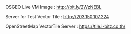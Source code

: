 OSGEO Live VM Image : http://bit.ly/2WzNEBL

Server for Test Vector Tile : http://203.150.107.224

OpenStreetMap VectorTile Server : https://tile.i-bitz.co.th/
